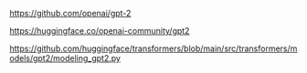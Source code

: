 https://github.com/openai/gpt-2

https://huggingface.co/openai-community/gpt2

https://github.com/huggingface/transformers/blob/main/src/transformers/models/gpt2/modeling_gpt2.py


